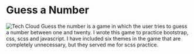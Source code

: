 # Guess a Number

![Tech Cloud](readme_files/img/mockup/mockup_all_devices.png)
Guess the number is a game in which the user tries to guess a number between one and twenty.
I wrote this game to practice bootstrap, css, scss and javascript.
I have included six themes in the game that are completely unnecessary, but they served me for scss practice.
